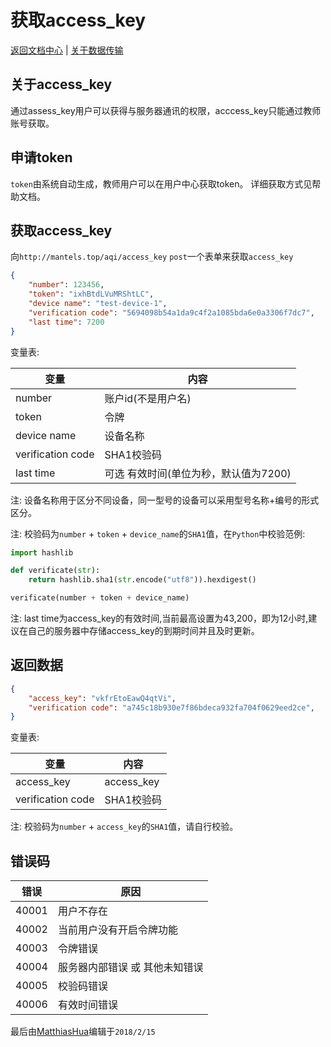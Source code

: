 获取access_key
==========

[返回文档中心](/index.html) | [关于数据传输](/content.html#!关于数据传输.md)

关于access_key
------

通过assess_key用户可以获得与服务器通讯的权限，acccess_key只能通过教师账号获取。

申请token
------
`token`由系统自动生成，教师用户可以在用户中心获取token。
详细获取方式见帮助文档。

获取access_key
--------

向`http://mantels.top/aqi/access_key` `post`一个表单来获取`access_key`

```json
{
    "number": 123456,
    "token": "ixhBtdLVuMRShtLC",
    "device name": "test-device-1",
    "verification code": "5694098b54a1da9c4f2a1085bda6e0a3306f7dc7",
    "last time": 7200
}
```

变量表:

| 变量| 内容 |
|------|------|
|number|账户id(不是用户名)|
|token|令牌|
|device name|设备名称|
|verification code|SHA1校验码|
|last time|可选 有效时间(单位为秒，默认值为7200)|

注: 设备名称用于区分不同设备，同一型号的设备可以采用型号名称+编号的形式区分。

注: 校验码为`number` + `token` + `device_name`的`SHA1`值，在`Python`中校验范例:

```python
import hashlib

def verificate(str):
    return hashlib.sha1(str.encode("utf8")).hexdigest()

verificate(number + token + device_name)
```

注: last time为access_key的有效时间,当前最高设置为43,200，即为12小时,建议在自己的服务器中存储access_key的到期时间并且及时更新。

返回数据
--------
```json
{
    "access_key": "vkfrEtoEawQ4qtVi",
    "verification code": "a745c18b930e7f86bdeca932fa704f0629eed2ce",
}
```

变量表:

| 变量| 内容 |
|------|------|
|access_key|access_key|
|verification code|SHA1校验码|

注: 校验码为`number` + `access_key`的`SHA1`值，请自行校验。

错误码
--------
| 错误| 原因 |
|------|------|
|40001|用户不存在|
|40002|当前用户没有开启令牌功能|
|40003|令牌错误|
|40004|服务器内部错误 或 其他未知错误|
|40005|校验码错误|
|40006|有效时间错误|

最后由[MatthiasHua](https://github.com/MatthiasHua)编辑于`2018/2/15`
